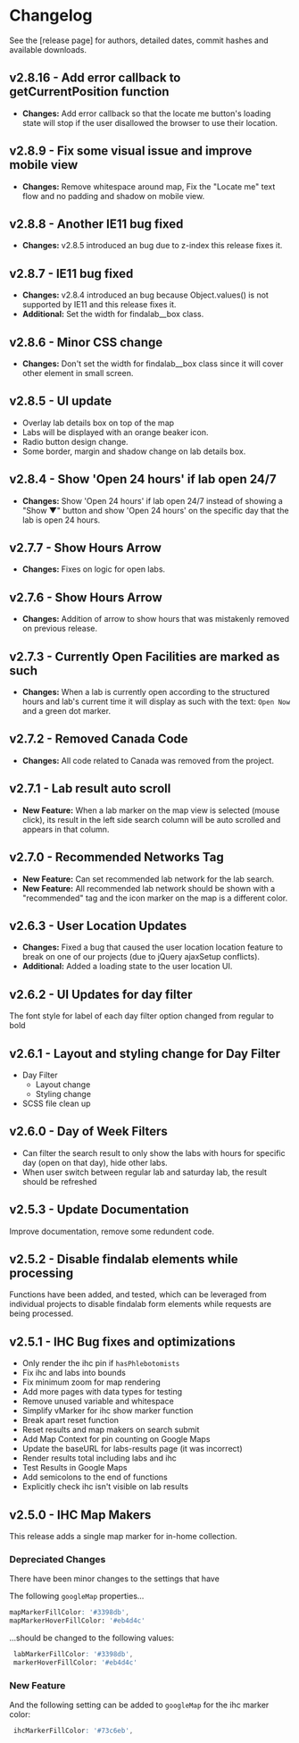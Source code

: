 # Changelog

See the [release page] for authors, detailed dates, commit hashes and available downloads.

## v2.8.16 - Add error callback to getCurrentPosition function

- **Changes:** Add error callback so that the locate me button's loading state will stop if the user disallowed the
browser to use their location.

## v2.8.9 - Fix some visual issue and improve mobile view

- **Changes:** Remove whitespace around map, Fix the "Locate me" text flow and no padding and shadow on mobile view.

## v2.8.8 - Another IE11 bug fixed

- **Changes:** v2.8.5 introduced an bug due to z-index this release fixes it.

## v2.8.7 - IE11 bug fixed

- **Changes:** v2.8.4 introduced an bug because Object.values() is not supported by IE11 and this release fixes it.
- **Additional:** Set the width for findalab__box class.

## v2.8.6 - Minor CSS change

- **Changes:** Don't set the width for findalab__box class since it will cover other element in small screen.

## v2.8.5 - UI update

- Overlay lab details box on top of the map
- Labs will be displayed with an orange beaker icon.
- Radio button design change.
- Some border, margin and shadow change on lab details box.

## v2.8.4 - Show 'Open 24 hours' if lab open 24/7

- **Changes:** Show 'Open 24 hours' if lab open 24/7 instead of showing a "Show ▼" button and show 'Open 24 hours' on the specific day that the lab is open 24 hours.

## v2.7.7 - Show Hours Arrow

- **Changes:** Fixes on logic for open labs.

## v2.7.6 - Show Hours Arrow

- **Changes:** Addition of arrow to show hours that was mistakenly removed on previous release.

## v2.7.3 - Currently Open Facilities are marked as such

- **Changes:** When a lab is currently open according to the structured hours and lab's current time it will display as such with the text: `Open Now` and a green dot marker.

## v2.7.2 - Removed Canada Code

- **Changes:** All code related to Canada was removed from the project.

## v2.7.1 - Lab result auto scroll

- **New Feature:** When a lab marker on the map view is selected (mouse click), its result in the left side search column will be auto scrolled and appears in that column.

## v2.7.0 - Recommended Networks Tag

- **New Feature:** Can set recommended lab network for the lab search.
- **New Feature:** All recommended lab network should be shown with a "recommended" tag and the icon marker on the map is a different color.

## v2.6.3 - User Location Updates

- **Changes:** Fixed a bug that caused the user location location feature to break on one of our projects (due to jQuery ajaxSetup conflicts).
- **Additional:** Added a loading state to the user location UI.

## v2.6.2 - UI Updates for day filter

The font style for label of each day filter option changed from regular to bold

## v2.6.1 - Layout and styling change for Day Filter

* Day Filter
  * Layout change
  * Styling change
* SCSS file clean up

## v2.6.0 - Day of Week Filters

- Can filter the search result to only show the labs with hours for specific day (open on that day), hide other labs.
- When user switch between regular lab and saturday lab, the result should be refreshed

## v2.5.3 - Update Documentation

Improve documentation, remove some redundent code.

## v2.5.2 - Disable findalab elements while processing

Functions have been added, and tested, which can be leveraged from individual projects to disable findalab form elements while requests are being processed.

## v2.5.1 - IHC Bug fixes and optimizations

- Only render the ihc pin if `hasPhlebotomists`
- Fix ihc and labs into bounds
- Fix minimum zoom for map rendering
- Add more pages with data types for testing
- Remove unused variable and whitespace
- Simplify vMarker for ihc show marker function
- Break apart reset function
- Reset results and map makers on search submit
- Add Map Context for pin counting on Google Maps
- Update the baseURL for labs-results page (it was incorrect)
- Render results total including labs and ihc
- Test Results in Google Maps
- Add semicolons to the end of functions
- Explicitly check ihc isn't visible on lab results

## v2.5.0  - IHC Map Makers

This release adds a single map marker for in-home collection.

### Depreciated Changes

There have been minor changes to the settings that have

The following `googleMap` properties...

```scss
mapMarkerFillColor: '#3398db',
mapMarkerHoverFillColor: '#eb4d4c'
```

...should be changed to the following values:

```scss
 labMarkerFillColor: '#3398db',
 markerHoverFillColor: '#eb4d4c'
```

### New Feature

 And the following setting can be added to `googleMap` for the ihc marker color:

```scss
 ihcMarkerFillColor: '#73c6eb',
```
